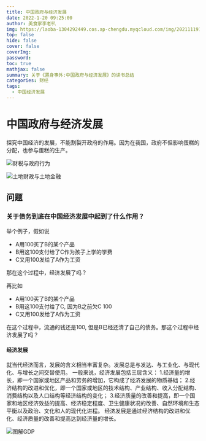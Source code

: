 ```yaml
---
title: 中国政府与经济发展
date: 2022-1-20 09:25:00
author: 美食家李老叭
img: https://laoba-1304292449.cos.ap-chengdu.myqcloud.com/img/20211119142134.png
top: false
hide: false
cover: false
coverImg: 
password: 
toc: true
mathjax: false
summary: 关于《置身事外:中国政府与经济发展》的读书总结
categories: 财经
tags:
  - 中国经济发展
---
```


# 中国政府与经济发展

探究中国经济的发展，不能割裂开政府的作用。因为在我国，政府不但影响蛋糕的分配，也参与蛋糕的生产。

![财税与政府行为](https://laoba-1304292449.cos.ap-chengdu.myqcloud.com/img/20220120193437.png)

![土地财政与土地金融](https://laoba-1304292449.cos.ap-chengdu.myqcloud.com/img/20220123192820.png)

## 问题

### 关于债务到底在中国经济发展中起到了什么作用？

举个例子，假如说

- A用100买了B的某个产品
- B用这100支付给了C作为孩子上学的学费
- C又用100发给了A作为工资

那在这个过程中，经济发展了吗？

再比如

- A用100买了B的某个产品
- B用这100支付给了C, 因为B之前欠C 100
- C又用100发给了A作为工资

在这个过程中，流通的钱还是100, 但是B已经还清了自己的债务。那这个过程中经济发展了吗？


#### 经济发展

就当代经济而言，发展的含义相当丰富复杂。发展总是与发达、与工业化、与现代化、与增长之间交替使用。 一般来说，经济发展包括三层含义：
1.经济量的增长，即一个国家或地区产品和劳务的增加，它构成了经济发展的物质基础；
2.经济结构的改进和优化，即一个国家或地区的技术结构、产业结构、收入分配结构、消费结构以及人口结构等经济结构的变化；
3.经济质量的改善和提高，即一个国家和地区经济效益的提高、经济稳定程度、卫生健康状况的改善、自然环境和生态平衡以及政治、文化和人的现代化进程。
经济发展是通过经济结构的改进和优化、经济质量的改善和提高达到经济量的增长。

![图解GDP](https://laoba-1304292449.cos.ap-chengdu.myqcloud.com/img/20220123200009.png)


